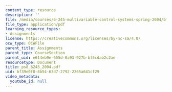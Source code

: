 ```yaml
---
content_type: resource
description: ''
file: /media/courses/6-245-multivariable-control-systems-spring-2004/bf39e0f08b5463d727922265a641cf29_ps8_6245_2004.pdf
file_type: application/pdf
learning_resource_types:
- Assignments
license: https://creativecommons.org/licenses/by-nc-sa/4.0/
ocw_type: OCWFile
parent_title: Assignments
parent_type: CourseSection
parent_uid: e614eb9e-655d-0a93-927b-bf5cdab2c2ae
resourcetype: Document
title: ps8_6245_2004.pdf
uid: bf39e0f0-8b54-63d7-2792-2265a641cf29
video_metadata:
  youtube_id: null
---
```

